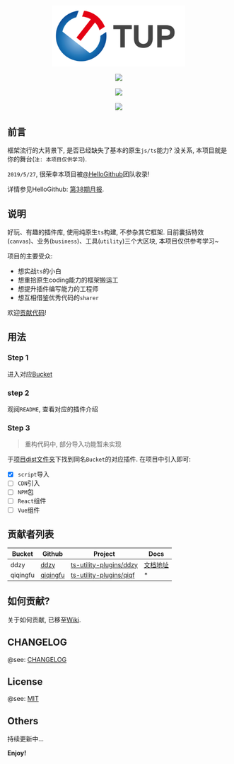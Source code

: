 <p align="center">
  <img src="./assets/images/logo.png" style="max-width: 100%; border: none" width="300">
</p>

<p align="center">
  <a href="https://github.com/ddzy/ts-utility-plugins">
    <img src="https://img.shields.io/badge/coverage-85%25-green.svg" style="max-width: 100%;">
  </a>
</p>

<p align="center">
  <a href="https://github.com/ddzy/ts-utility-plugins">
    <img src="https://img.shields.io/badge/environment-dev-red.svg" style="max-width: 100%;">
  </a>
</p>

<p align="center">
  <a href="https://github.com/ddzy/ts-utility-plugins/blob/master/LICENSE">
    <img src="https://img.shields.io/aur/license/pac.svg" style="max-width: 100%;">
  </a>
</p>

## 前言

框架流行的大背景下, 是否已经缺失了基本的原生`js/ts`能力? 没关系, 本项目就是你的舞台(`注: 本项目仅供学习`).

`2019/5/27`, 很荣幸本项目被[@HelloGithub](https://github.com/521xueweihan/HelloGitHub/)团队收录!

详情参见HelloGithub: [第38期月报](https://hellogithub.com/periodical/volume/38/#ts-utility-plugins).

## 说明

好玩、有趣的插件库, 使用纯原生`ts`构建, 不参杂其它框架. 目前囊括特效(`canvas`)、业务(`business`)、工具(`utility`)三个大区块, 本项目仅供参考学习~

项目的主要受众:

- 想实战`ts`的小白
- 想重拾原生coding能力的框架搬运工
- 想提升插件编写能力的工程师
- 想互相借鉴优秀代码的`sharer`

欢迎[贡献代码](#如何贡献)!

## 用法

### Step 1

进入对应[Bucket](#贡献者列表)

### step 2

观阅`README`, 查看对应的插件介绍

### Step 3

> 重构代码中, 部分导入功能暂未实现

于[项目dist文件夹](https://github.com/ddzy/ts-utility-plugins/dist)下找到同名`Bucket`的对应插件. 在项目中引入即可:

- [x] `script`导入
- [ ] `CDN`引入
- [ ] `NPM`包
- [ ] `React`组件
- [ ] `Vue`组件

## 贡献者列表

| Bucket   | Github                                  | Project                                                                                    | Docs                                                         |
| -------- | --------------------------------------- | ------------------------------------------------------------------------------------------ | ------------------------------------------------------------ |
| ddzy     | [ddzy](https://github.com/ddzy)         | [ts-utility-plugins/ddzy](https://github.com/ddzy/ts-utility-plugins/tree/master/src/ddzy) | [文档地址](https://ddzy.gitbook.io/ts-utility-plugins-docs/) |
| qiqingfu | [qiqingfu](https://github.com/qiqingfu) | [ts-utility-plugins/qiqf](https://github.com/ddzy/ts-utility-plugins/tree/master/src/qiqf) | *                                                            |

## 如何贡献?

关于如何贡献, 已移至[Wiki](https://github.com/ddzy/ts-utility-plugins/wiki/%E5%A6%82%E4%BD%95%E8%B4%A1%E7%8C%AE%3F).

## CHANGELOG

@see: [CHANGELOG](./CHANGELOG.md)

## License

@see: [MIT](./LICENSE)

## Others

持续更新中...

**Enjoy!**